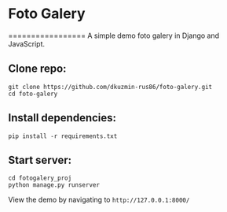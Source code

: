 # Foto Galery
=================
A simple demo foto galery in Django and JavaScript.

## Clone repo:
```
git clone https://github.com/dkuzmin-rus86/foto-galery.git
cd foto-galery
```

## Install dependencies:
```
pip install -r requirements.txt
```

## Start server:
```
cd fotogalery_proj
python manage.py runserver
```

View the demo by navigating to `http://127.0.0.1:8000/`